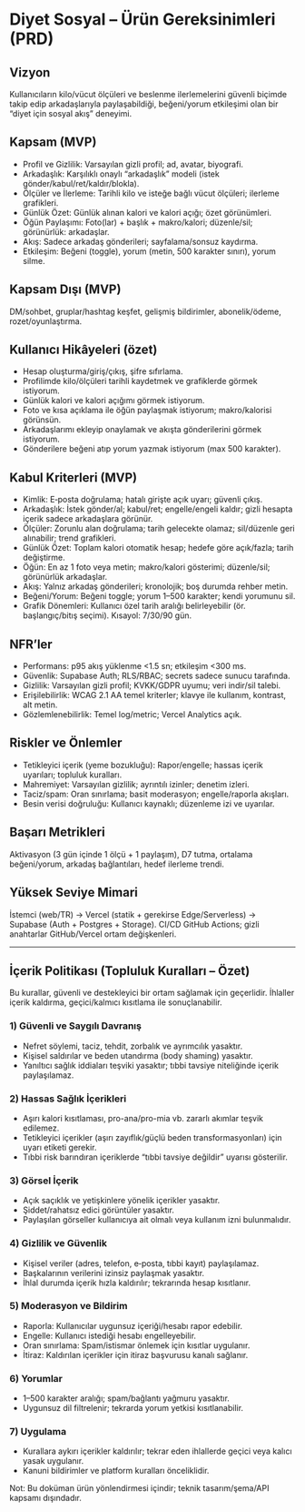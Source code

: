 # Diyet Sosyal – Ürün Gereksinimleri (PRD)

## Vizyon
Kullanıcıların kilo/vücut ölçüleri ve beslenme ilerlemelerini güvenli biçimde takip edip arkadaşlarıyla paylaşabildiği, beğeni/yorum etkileşimi olan bir “diyet için sosyal akış” deneyimi.

## Kapsam (MVP)
- Profil ve Gizlilik: Varsayılan gizli profil; ad, avatar, biyografi.
- Arkadaşlık: Karşılıklı onaylı “arkadaşlık” modeli (istek gönder/kabul/ret/kaldır/blokla).
- Ölçüler ve İlerleme: Tarihli kilo ve isteğe bağlı vücut ölçüleri; ilerleme grafikleri.
- Günlük Özet: Günlük alınan kalori ve kalori açığı; özet görünümleri.
- Öğün Paylaşımı: Foto(lar) + başlık + makro/kalori; düzenle/sil; görünürlük: arkadaşlar.
- Akış: Sadece arkadaş gönderileri; sayfalama/sonsuz kaydırma.
- Etkileşim: Beğeni (toggle), yorum (metin, 500 karakter sınırı), yorum silme.

## Kapsam Dışı (MVP)
DM/sohbet, gruplar/hashtag keşfet, gelişmiş bildirimler, abonelik/ödeme, rozet/oyunlaştırma.

## Kullanıcı Hikâyeleri (özet)
- Hesap oluşturma/giriş/çıkış, şifre sıfırlama.
- Profilimde kilo/ölçüleri tarihli kaydetmek ve grafiklerde görmek istiyorum.
- Günlük kalori ve kalori açığımı görmek istiyorum.
- Foto ve kısa açıklama ile öğün paylaşmak istiyorum; makro/kalorisi görünsün.
- Arkadaşlarımı ekleyip onaylamak ve akışta gönderilerini görmek istiyorum.
- Gönderilere beğeni atıp yorum yazmak istiyorum (max 500 karakter).

## Kabul Kriterleri (MVP)
- Kimlik: E‑posta doğrulama; hatalı girişte açık uyarı; güvenli çıkış.
- Arkadaşlık: İstek gönder/al; kabul/ret; engelle/engeli kaldır; gizli hesapta içerik sadece arkadaşlara görünür.
- Ölçüler: Zorunlu alan doğrulama; tarih gelecekte olamaz; sil/düzenle geri alınabilir; trend grafikleri.
- Günlük Özet: Toplam kalori otomatik hesap; hedefe göre açık/fazla; tarih değiştirme.
- Öğün: En az 1 foto veya metin; makro/kalori gösterimi; düzenle/sil; görünürlük arkadaşlar.
- Akış: Yalnız arkadaş gönderileri; kronolojik; boş durumda rehber metin.
- Beğeni/Yorum: Beğeni toggle; yorum 1–500 karakter; kendi yorumunu sil.
- Grafik Dönemleri: Kullanıcı özel tarih aralığı belirleyebilir (ör. başlangıç/bitış seçimi). Kısayol: 7/30/90 gün.

## NFR’ler
- Performans: p95 akış yüklenme <1.5 sn; etkileşim <300 ms.
- Güvenlik: Supabase Auth; RLS/RBAC; secrets sadece sunucu tarafında.
- Gizlilik: Varsayılan gizli profil; KVKK/GDPR uyumu; veri indir/sil talebi.
- Erişilebilirlik: WCAG 2.1 AA temel kriterler; klavye ile kullanım, kontrast, alt metin.
- Gözlemlenebilirlik: Temel log/metric; Vercel Analytics açık.

## Riskler ve Önlemler
- Tetikleyici içerik (yeme bozukluğu): Rapor/engelle; hassas içerik uyarıları; topluluk kuralları.
- Mahremiyet: Varsayılan gizlilik; ayrıntılı izinler; denetim izleri.
- Taciz/spam: Oran sınırlama; basit moderasyon; engelle/raporla akışları.
- Besin verisi doğruluğu: Kullanıcı kaynaklı; düzenleme izi ve uyarılar.

## Başarı Metrikleri
Aktivasyon (3 gün içinde 1 ölçü + 1 paylaşım), D7 tutma, ortalama beğeni/yorum, arkadaş bağlantıları, hedef ilerleme trendi.

## Yüksek Seviye Mimari
İstemci (web/TR) → Vercel (statik + gerekirse Edge/Serverless) → Supabase (Auth + Postgres + Storage). CI/CD GitHub Actions; gizli anahtarlar GitHub/Vercel ortam değişkenleri.

---

## İçerik Politikası (Topluluk Kuralları – Özet)
Bu kurallar, güvenli ve destekleyici bir ortam sağlamak için geçerlidir. İhlaller içerik kaldırma, geçici/kalmıcı kısıtlama ile sonuçlanabilir.

### 1) Güvenli ve Saygılı Davranış
- Nefret söylemi, taciz, tehdit, zorbalık ve ayrımcılık yasaktır.
- Kişisel saldırılar ve beden utandırma (body shaming) yasaktır.
- Yanıltıcı sağlık iddiaları teşviki yasaktır; tıbbi tavsiye niteliğinde içerik paylaşılamaz.

### 2) Hassas Sağlık İçerikleri
- Aşırı kalori kısıtlaması, pro-ana/pro-mia vb. zararlı akımlar teşvik edilemez.
- Tetikleyici içerikler (aşırı zayıflık/güçlü beden transformasyonları) için uyarı etiketi gerekir.
- Tıbbi risk barındıran içeriklerde “tıbbi tavsiye değildir” uyarısı gösterilir.

### 3) Görsel İçerik
- Açık saçıklık ve yetişkinlere yönelik içerikler yasaktır.
- Şiddet/rahatsız edici görüntüler yasaktır.
- Paylaşılan görseller kullanıcıya ait olmalı veya kullanım izni bulunmalıdır.

### 4) Gizlilik ve Güvenlik
- Kişisel veriler (adres, telefon, e‑posta, tıbbi kayıt) paylaşılamaz.
- Başkalarının verilerini izinsiz paylaşmak yasaktır.
- İhlal durumda içerik hızla kaldırılır; tekrarında hesap kısıtlanır.

### 5) Moderasyon ve Bildirim
- Raporla: Kullanıcılar uygunsuz içeriği/hesabı rapor edebilir.
- Engelle: Kullanıcı istediği hesabı engelleyebilir.
- Oran sınırlama: Spam/istismar önlemek için kısıtlar uygulanır.
- İtiraz: Kaldırılan içerikler için itiraz başvurusu kanalı sağlanır.

### 6) Yorumlar
- 1–500 karakter aralığı; spam/bağlantı yağmuru yasaktır.
- Uygunsuz dil filtrelenir; tekrarda yorum yetkisi kısıtlanabilir.

### 7) Uygulama
- Kurallara aykırı içerikler kaldırılır; tekrar eden ihlallerde geçici veya kalıcı yasak uygulanır.
- Kanuni bildirimler ve platform kuralları önceliklidir.

Not: Bu doküman ürün yönlendirmesi içindir; teknik tasarım/şema/API kapsamı dışındadır.

